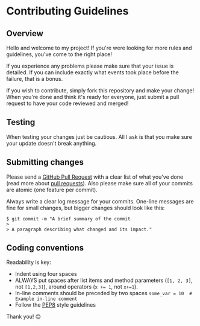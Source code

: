 # Contributing Guidelines

## Overview
Hello and welcome to my project! If you're were looking for more rules and guidelines, you've come to the right place!

If you experience any problems please make sure that your issue is detailed. If you can include exactly what events took place before the failure, that is a bonus.

If you wish to contribute, simply fork this repository and make your change! When you're done and think it's ready for everyone, just submit a pull request to have your code reviewed and merged!

## Testing

When testing your changes just be cautious. All I ask is that you make sure your update doesn't break anything.

## Submitting changes

Please send a [GitHub Pull Request](https://github.com/djcopley/Tiltometer/pulls) with a clear list of what you've done (read more about [pull requests](https://help.github.com/articles/about-pull-requests/)). Also please make sure all of your commits are atomic (one feature per commit).

Always write a clear log message for your commits. One-line messages are fine for small changes, but bigger changes should look like this:

    $ git commit -m "A brief summary of the commit
    > 
    > A paragraph describing what changed and its impact."

## Coding conventions

Readability is key:

  * Indent using four spaces
  * ALWAYS put spaces after list items and method parameters (`[1, 2, 3]`, not `[1,2,3]`), around operators (`x += 1`, not `x+=1`).
  * In-line comments should be preceded by two spaces `some_var = 10  # Example in-line comment`
  * Follow the [PEP8](https://www.python.org/dev/peps/pep-0008/) style guidelines
  
Thank you! 😊
